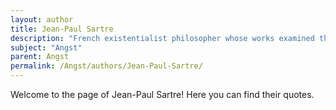 ```yaml
---
layout: author
title: Jean-Paul Sartre
description: "French existentialist philosopher whose works examined the consequences of angst in human freedom and responsibility."
subject: "Angst"
parent: Angst
permalink: /Angst/authors/Jean-Paul-Sartre/
---
```


Welcome to the page of Jean-Paul Sartre! Here you can find their quotes.
